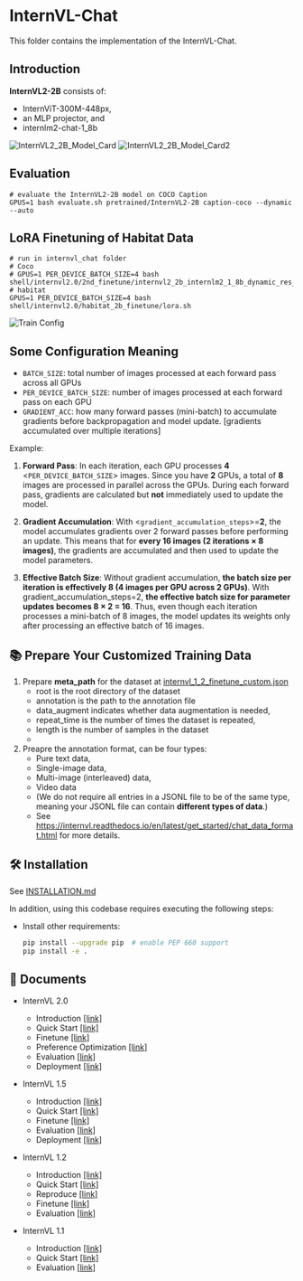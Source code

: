 # InternVL-Chat

This folder contains the implementation of the InternVL-Chat.


## Introduction
**InternVL2-2B** consists of:
- InternViT-300M-448px, 
- an MLP projector, and 
- internlm2-chat-1_8b


![InternVL2_2B_Model_Card](assets/model_card.png)
![InternVL2_2B_Model_Card2](assets/model_card2.png)

## Evaluation 
```aiignore
# evaluate the InternVL2-2B model on COCO Caption
GPUS=1 bash evaluate.sh pretrained/InternVL2-2B caption-coco --dynamic --auto
```

## LoRA Finetuning of Habitat Data
```aiignore
# run in internvl_chat folder
# Coco
# GPUS=1 PER_DEVICE_BATCH_SIZE=4 bash shell/internvl2.0/2nd_finetune/internvl2_2b_internlm2_1_8b_dynamic_res_2nd_finetune_lora_coco.sh
# habitat
GPUS=1 PER_DEVICE_BATCH_SIZE=4 bash shell/internvl2.0/habitat_2b_finetune/lora.sh
```
![Train Config](assets/internvl2_2b_internlm2_1_8b_dynamic_res_2nd_finetune_lora_coco.png)

## Some Configuration Meaning
- `BATCH_SIZE`: total number of images processed at each forward pass across all GPUs
- `PER_DEVICE_BATCH_SIZE`: number of images processed at each forward pass on each GPU
- `GRADIENT_ACC`: how many forward passes (mini-batch) to accumulate gradients before backpropagation and model update. [gradients accumulated over multiple iterations]

Example: 
1. **Forward Pass**:
In each iteration, each GPU processes **4** <`PER_DEVICE_BATCH_SIZE`> images.
Since you have **2** GPUs, a total of **8** images are processed in parallel across the GPUs.
During each forward pass, gradients are calculated but **not** immediately used to update the model.

2. **Gradient Accumulation**:
With <`gradient_accumulation_steps`>=**2**, the model accumulates gradients over 2 forward passes before performing an update.
This means that for **every 16 images (2 iterations × 8 images)**, the gradients are accumulated and then used to update the model parameters.

3. **Effective Batch Size**:
Without gradient accumulation, **the batch size per iteration is effectively 8 (4 images per GPU across 2 GPUs)**.
With gradient_accumulation_steps=2, **the effective batch size for parameter updates becomes 8 × 2 = 16**.
Thus, even though each iteration processes a mini-batch of 8 images, the model updates its weights only after processing an effective batch of 16 images.

## 📚 Prepare Your Customized Training Data
1. Prepare **meta_path** for the dataset at [internvl_1_2_finetune_custom.json](shell/data/internvl_1_2_finetune_custom.json)
   - root is the root directory of the dataset
   - annotation is the path to the annotation file
   - data_augment indicates whether data augmentation is needed, 
   - repeat_time is the number of times the dataset is repeated, 
   - length is the number of samples in the dataset
   - 
2. Preapre the annotation format, can be four types:
   - Pure text data, 
   - Single-image data, 
   - Multi-image (interleaved) data, 
   - Video data
   - (We do not require all entries in a JSONL file to be of the same type, meaning your JSONL file can contain **different types of data**.)
   - See https://internvl.readthedocs.io/en/latest/get_started/chat_data_format.html for more details.


## 🛠️ Installation

See [INSTALLATION.md](../INSTALLATION.md)

In addition, using this codebase requires executing the following steps:

- Install other requirements:

  ```bash
  pip install --upgrade pip  # enable PEP 660 support
  pip install -e .
  ```

## 📖 Documents

- InternVL 2.0

  - Introduction [\[link\]](https://internvl.readthedocs.io/en/latest/internvl2.0/introduction.html)
  - Quick Start [\[link\]](https://internvl.readthedocs.io/en/latest/internvl2.0/quick_start.html)
  - Finetune [\[link\]](https://internvl.readthedocs.io/en/latest/internvl2.0/finetune.html)
  - Preference Optimization [\[link\]](https://internvl.readthedocs.io/en/latest/internvl2.0/preference_optimization.html)
  - Evaluation [\[link\]](https://internvl.readthedocs.io/en/latest/internvl2.0/evaluation.html)
  - Deployment [\[link\]](https://internvl.readthedocs.io/en/latest/internvl2.0/deployment.html)

- InternVL 1.5

  - Introduction [\[link\]](https://internvl.readthedocs.io/en/latest/internvl1.5/introduction.html)
  - Quick Start [\[link\]](https://internvl.readthedocs.io/en/latest/internvl1.5/quick_start.html)
  - Finetune [\[link\]](https://internvl.readthedocs.io/en/latest/internvl1.5/finetune.html)
  - Evaluation [\[link\]](https://internvl.readthedocs.io/en/latest/internvl1.5/evaluation.html)
  - Deployment [\[link\]](https://internvl.readthedocs.io/en/latest/internvl1.5/deployment.html)

- InternVL 1.2

  - Introduction [\[link\]](https://internvl.readthedocs.io/en/latest/internvl1.2/introduction.html)
  - Quick Start [\[link\]](https://internvl.readthedocs.io/en/latest/internvl1.2/quick_start.html)
  - Reproduce [\[link\]](https://internvl.readthedocs.io/en/latest/internvl1.2/reproduce.html)
  - Finetune [\[link\]](https://internvl.readthedocs.io/en/latest/internvl1.2/finetune.html)
  - Evaluation [\[link\]](https://internvl.readthedocs.io/en/latest/internvl1.2/evaluation.html)

- InternVL 1.1

  - Introduction [\[link\]](https://internvl.readthedocs.io/en/latest/internvl1.1/introduction.html)
  - Quick Start [\[link\]](https://internvl.readthedocs.io/en/latest/internvl1.1/quick_start.html)
  - Evaluation [\[link\]](https://internvl.readthedocs.io/en/latest/internvl1.1/evaluation.html)
